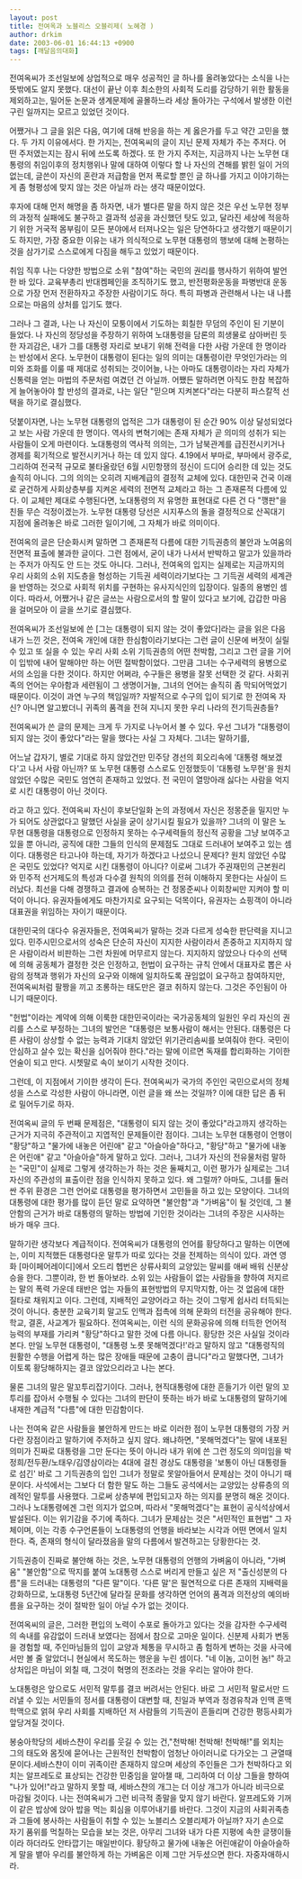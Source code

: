 ```yaml
---
layout: post
title: 전여옥과 노블리스 오블리제( 노혜경 )
author: drkim
date: 2003-06-01 16:44:13 +0900
tags: [깨달음의대화]
---
```

전여옥씨가 조선일보에 상업적으로 매우 성공적인 글 하나를 올려놓았다는 소식을 나는 뜻밖에도 알지 못했다. 대선이 끝난 이후 최소한의 사회적 도리를 감당하기 위한 활동을 제외하고는, 밀어둔 논문과 생계문제에 골몰하느라 세상 돌아가는 구석에서 발생한 이런 구린 일까지는 모르고 있었던 것이다.
  

  
어쨌거나 그 글을 읽은 다음, 여기에 대해 반응을 하는 게 옳은가를 두고 약간 고민을 했다. 두 가지 이유에서다. 한 가지는, 전여옥씨의 글이 지닌 문제 자체가 주는 주저다. 어떤 주저였는지는 잠시 뒤에 쓰도록 하겠다. 또 한 가지 주저는, 지금까지 나는 노무현 대통령의 취임이후의 정치행위나 말에 대하여 이렇다 할 나 자신의 견해를 밝힌 일이 거의 없는데, 글쓴이 자신의 혼란과 저급함을 먼저 폭로할 뿐인 글 하나를 가지고 이야기하는 게 좀 형평성에 맞지 않는 것은 아닐까 라는 생각 때문이었다.
  

  
후자에 대해 먼저 해명을 좀 하자면, 내가 별다른 말을 하지 않은 것은 우선 노무현 정부의 과정적 실패에도 불구하고 결과적 성공을 과신했던 탓도 있고, 달라진 세상에 적응하기 위한 거국적 몸부림이 모든 분야에서 터져나오는 일은 당연하다고 생각했기 때문이기도 하지만, 가장 중요한 이유는 내가 의식적으로 노무현 대통령의 행보에 대해 논평하는 것을 삼가기로 스스로에게 다짐을 해두고 있었기 때문이다.
  

  
취임 직후 나는 다양한 방법으로 소위 "참여"하는 국민의 권리를 행사하기 위하여 발언한 바 있다. 교육부총리 반대켐페인을 조직하기도 했고, 반전평화운동을 파병반대 운동으로 가장 먼저 전환하자고 주장한 사람이기도 하다. 특히 파병과 관련해서 나는 내 나름으로는 마음의 상처를 입기도 했다.
  

  
그러나 그 결과, 나는 나 자신이 모퉁이에서 기도하는 회칠한 무덤의 주인이 된 기분이 들었다. 나 자신의 정당성을 주장하기 위하여 노대통령을 담론의 희생물로 삼아버린 듯한 자괴감은, 내가 그를 대통령 자리로 보내기 위해 전력을 다한 사람 가운데 한 명이라는 반성에서 온다. 노무현이 대통령이 된다는 일의 의미는 대통령이란 무엇인가라는 의미와 조화를 이룰 때 제대로 성취되는 것이어늘, 나는 아마도 대통령이라는 자리 자체가 신통력을 얻는 마법의 주문처럼 여겼던 건 아닐까. 어쨌든 말하려면 아직도 한참 복잡하게 늘어놓아야 할 반성의 결과로, 나는 일단 "믿으며 지켜본다"라는 다분히 파스칼적 선택을 하기로 결심했다.
  

  
덧붙이자면, 나는 노무현 대통령의 업적은 그가 대통령이 된 순간 90% 이상 달성되었다고 보는 사람 가운데 한 명이다. 역사의 변혁기에는 존재 자체가 곧 의미의 성취가 되는 사람들이 오게 마련이다. 노대통령의 역사적 의의는, 그가 남북관계를 급진전시키거나 경제를 획기적으로 발전시키거나 하는 데 있지 않다. 4.19에서 부마로, 부마에서 광주로, 그리하여 전국적 규모로 불타올랐던 6월 시민항쟁의 정신이 드디어 승리한 데 있는 것도 솔직히 아니다. 그의 의의는 오히려 지배계급의 결정적 교체에 있다. 대한민국 건국 이래로 굳건하게 사회상층부를 지켜온 세력의 전면적 교체라고 하는 그 존재론적 다름에 있다. 이 교체만 제대로 수행된다면, 노대통령의 저 유명한 표현대로 다른 건 다 "깽판"을 친들 무슨 걱정이겠는가. 노무현 대통령 당선은 시지푸스의 돌을 결정적으로 산꼭대기 지점에 올려놓은 바로 그러한 일이기에, 그 자체가 바로 의미이다.
  

  
전여옥의 글은 단순화시켜 말하면 그 존재론적 다름에 대한 기득권층의 불안과 노여움의 전면적 표출에 불과한 글이다. 그런 점에서, 굳이 내가 나서서 반박하고 말고가 있을까라는 주저가 아직도 안 드는 것도 아니다. 그러나, 전여옥의 입지는 실제로는 지금까지의 우리 사회의 소위 지도층을 형성하는 기득권 세력이라기보다는 그 기득권 세력의 세계관을 반영하는 것으로 사회적 위치를 구현하는 유사지식인의 입장이다. 일종의 용병인 셈이다. 따라서, 어쨌거나 같은 글쓰는 사람으로서의 할 말이 있다고 보기에, 갑갑한 마음을 걸머모아 이 글을 쓰기로 결심했다.
  

  
전여옥씨가 조선일보에 쓴 [그는 대통령이 되지 않는 것이 좋았다]라는 글을 읽은 다음 내가 느낀 것은, 전여옥 개인에 대한 한심함이라기보다는 그런 글이 신문에 버젓이 실릴 수 있고 또 실을 수 있는 우리 사회 소위 기득권층의 어떤 천박함, 그리고 그런 글을 기어이 입밖에 내어 말해야만 하는 어떤 절박함이었다. 그만큼 그녀는 수구세력의 용병으로서의 소임을 다한 것이다. 하지만 어쩌랴, 수구들은 용병을 잘못 선택한 것 같다. 사회귀족의 언어는 우아함과 세련됨이 그 생명이거늘, 그녀의 언어는 솔직히 좀 막되어먹었기 때문이다. 이것이 과연 누구의 책임일까? 자발적으로 수구의 입이 되기로 한 전여옥 자신? 아니면 알고봤더니 귀족의 품격을 전혀 지니지 못한 우리 나라의 전기득권층들?
  

  
전여옥씨가 쓴 글의 문제는 크게 두 가지로 나누어서 볼 수 있다. 우선 그녀가 "대통령이 되지 않는 것이 좋았다"라는 말을 했다는 사실 그 자체다. 그녀는 말하기를,
  

  
어느날 갑자기, 별로 기대로 하지 않았건만 민주당 경선의 회오리속에 '대통령 해보겠다'고 나서 사람 아닌까? 또 노무현 대통령 스스로도 인정했듯이 '대통령 노무현'을 원치 않았던 수많은 국민도 엄연히 존재하고 있었다. 전 국민이 열망아래 싫다는 사람을 억지로 시킨 대통령이 아닌 것이다.
  

  
라고 하고 있다. 전여옥씨 자신이 후보단일화 논의 과정에서 자신은 정몽준을 밀지만 누가 되어도 상관없다고 말했던 사실을 굳이 상기시킬 필요가 있을까? 그녀의 이 말은 노무현 대통령을 대통령으로 인정하지 못하는 수구세력들의 정신적 공황을 그냥 보여주고 있을 뿐 아니라, 공직에 대한 그들의 인식의 문제점도 그대로 드러내어 보여주고 있는 셈이다. 대통령은 타고나야 하는데, 자기가 하겠다고 나섰으니 문제다? 원치 않았던 수많은 국민도 있었다? 억지로 시킨 대통령이 아니다? 이로써 그녀가 주권재민의 근본원리와 민주적 선거제도의 특성과 다수결 원칙의 의의를 전혀 이해하지 못한다는 사실이 드러났다. 최선을 다해 경쟁하고 결과에 승복하는 건 정몽준씨나 이회창씨만 지켜야 할 미덕이 아니다. 유권자들에게도 마찬가지로 요구되는 덕목이다, 유권자는 쇼핑객이 아니라 대표권을 위임하는 자이기 때문이다.
  

  
대한민국의 대다수 유권자들은, 전여옥씨가 말하는 것과 다르게 성숙한 판단력을 지니고 있다. 민주시민으로서의 성숙은 단순히 자신이 지지한 사람이라서 존중하고 지지하지 않은 사람이라서 비판하는 그런 차원에 머무르지 않는다. 지지하지 않았으나 다수의 선택에 의해 공동체가 결정한 것은 인정하고, 헌법이 요구하는 규칙 안에서 대표자로 뽑은 사람의 정책과 행위가 자신의 요구와 이해에 일치하도록 끊임없이 요구하고 참여하지만, 전여옥씨처럼 팔짱을 끼고 조롱하는 태도만은 결코 취하지 않는다. 그것은 주인됨이 아니기 때문이다.
  

  
"헌법"이라는 계약에 의해 이룩한 대한민국이라는 국가공동체의 일원인 우리 자신의 권리를 스스로 부정하는 그녀의 발언은 "대통령은 보통사람이 해서는 안된다. 대통령은 다른 사람이 상상할 수 없는 능력과 기대치 않았던 위기관리솜씨를 보여줘야 한다. 국민이 안심하고 살수 있는 확신을 심어줘야 한다."라는 말에 이르면 독재를 합리화하는 기이한 언술이 되고 만다. 시쳇말로 속이 보이기 시작한 것이다.
  

  
그런데, 이 지점에서 기이한 생각이 든다. 전여옥씨가 국가의 주인인 국민으로서의 정체성을 스스로 각성한 사람이 아니라면, 이런 글을 왜 쓰는 것일까? 이에 대한 답은 좀 뒤로 밀어두기로 하자.
  

  
전여옥씨 글의 두 번째 문제점은, "대통령이 되지 않는 것이 좋았다"라고까지 생각하는 근거가 지극히 주관적이고 지엽적인 문제들이란 점이다. 그녀는 노무현 대통령이 언행이 "황당"하고 "물가에 내놓은 어린애" 같고 "아슬아슬"하다고, "황당"하고 "물가에 내놓은 어린애" 같고 "아슬아슬"하게 말하고 있다. 그러나, 그녀가 자신의 전유물처럼 말하는 "국민"이 실제로 그렇게 생각하는가 하는 것은 둘째치고, 이런 평가가 실제로는 그녀 자신의 주관성의 표출이란 점을 인식하지 못하고 있다. 왜 그럴까? 아마도, 그녀를 둘러싼 주위 환경은 그런 언어로 대통령을 평가하면서 고민들을 하고 있는 모양이다. 그녀의 대통령에 대한 평가를 많이 듣던 말로 요약하면 "불안함"과 "가벼움"이 될 것인데, 그 불안함의 근거가 바로 대통령의 말하는 방법에 기인한 것이라는 그녀의 주장은 시사하는 바가 매우 크다.
  

  
말하기란 생각보다 계급적이다. 전여옥씨가 대통령의 언어를 황당하다고 말하는 이면에는, 이미 지적했든 대통령다운 말투가 따로 있다는 것을 전제하는 의식이 있다. 과연 영화 [마이페어레이디]에서 오드리 헵번은 상류사회의 교양있는 말씨를 애써 배워 신분상승을 한다. 그뿐이랴, 한 번 돌아보라. 소위 있는 사람들이 없는 사람들을 향하여 저지르는 말의 폭력 가운데 태반은 업는 자들의 표현방법의 무지막지함, 아는 것 없음에 대한 질타로 채워지고 이다. 그런데, 지배적인 교양어라고 하는 것이 그렇게 쉽사리 터득되는 것이 아니다. 충분한 교육기회 말고도 인맥과 접촉에 의해 문화의 터전을 공유해야 한다. 학교, 결혼, 사교계가 필요하다. 전여옥씨는, 이런 식의 문화공유에 의해 터득한 언어적 능력의 부재를 가리켜 "황당"하다고 말한 것에 다름 아니다. 황당한 것은 사실일 것이라 본다. 만일 노무현 대통령이, "대통령 노릇 못해먹겠다!'라고 말하지 않고 "대통령직의 원활한 수행을 어렵게 하는 많은 장애들 때문에 고충이 큽니다"라고 말했다면, 그녀가 이토록 황당해하지는 결코 않았으리라고 나는 본다.
  

  
물론 그녀의 말은 말꼬투리잡기이다. 그러나, 현직대통령에 대한 흔들기가 이런 말의 꼬투리를 잡아서 수행될 수 있다는 그녀의 판단이 뜻하는 바가 바로 노대통령의 말하기에 내재한 계급적 "다름"에 대한 민감함이다.
  

  
나는 전여옥 같은 사람들을 불안하게 만드는 바로 이러한 점이 노무현 대통령의 가장 커다란 장점이라고 말하기에 주저하고 싶지 않다. 왜냐하면, "못해먹겠다"는 말에 내포된 의미가 진짜로 대통령을 그만 둔다는 뜻이 아니라 내가 위에 쓴 그런 정도의 의미임을 박정희/전두환/노태우/김영삼이라는 4대에 걸친 경상도 대통령을 '보통이 아닌 대통령들로 섬긴' 바로 그 기득권층의 입인 그녀가 정말로 못알아들어서 문제삼는 것이 아니기 때문이다. 사석에서는 그보다 더 함한 말도 하는 그들도 공석에서는 교양있는 상류층의 의례적인 말투를 사용했다. 그로써 상층부에 편입되고자 하는 의지를 분명히 해온 것이다. 그러나 노대통령에겐 그런 의지가 없으며, 따라서 "못해먹겠다"는 표현이 공식석상에서 발설된다. 이는 위기감을 주기에 족하다. 그녀가 문제삼는 것은 "서민적인 표현법" 그 자체이며, 이는 각종 수구언론들이 노대통령의 언행을 바라보는 시각과 어떤 면에서 일치한다. 즉, 존재의 형식이 달라졌음을 말의 다름에서 발견하고는 당황한다는 것.
  

  
기득권층이 진짜로 불안해 하는 것은, 노무현 대통령의 언행의 가벼움이 아니라, "가벼움" "불안함"으로 딱지를 붙여 노대통령 스스로 버리게 만들고 싶은 저 "출신성분의 다름"을 드러내는 대통령의 "다른 말"이다. '다른 말'은 필연적으로 다른 존재의 지배력을 강화하므로, 노대통령 5년간에 달라질 문화를 생각하면 언어의 품격과 의전상의 예의바름을 요구하는 것이 절박한 일이 아닐 수가 없는 것이다.
  

  
전여옥씨의 글은, 그러한 편입의 노력이 수포로 돌아가고 있다는 것을 감자한 수구세력의 속내를 유감없이 드러내 보였다는 점에서 참으로 고마운 일이다. 신분제 사회가 변동을 경험할 때, 주인마님들의 입이 교양과 체통을 무시하고 좀 험하게 변하는 것을 사극에서만 볼 줄 알았더니 현실에서 목도하는 행운을 누린 셈이다. "네 이놈, 고이헌 놈!" 하고 상처입은 마님이 외칠 때, 그것이 혁명의 전조라는 것을 우리는 알아야 한다.
  

  
노대통령은 앞으로도 서민적 말투를 결코 버려서는 안된다. 바로 그 서민적 말로서만 드러낼 수 있는 서민들의 정서를 대통령이 대변할 때, 친일과 부역과 정경유착과 인맥 혼맥 학맥으로 얽혀 우리 사회를 지배하던 저 사람들의 기득권이 흔들리며 건강한 평등사회가 앞당겨질 것이다.
  

  
봉숭아학당의 세바스챤이 우리를 웃길 수 있는 건,"천박해! 천박해! 천박해!"를 외치는 그의 태도와 몸짓에 묻어나는 근원적인 천박함이 엄청난 아이러니로 다가오는 그 균열때문이다.세바스챤이 이미 귀족이란 존재하지 않으며 세상의 주인들은 그가 천박하다고 외치는 알프레도로 표상되는 건강한 민중임을 알아챌 때, 그리하여 더 이상 그들을 향하여 "나가 있어!"라고 말하지 못할 때, 세바스챤의 개그는 더 이상 개그가 아니라 비극으로 마감될 것이다. 나는 전여옥씨가 그런 비극적 종말을 맞지 않기 바란다. 알프레도와 기꺼이 같은 밥상에 앉아 밥을 먹는 회심을 이루어내기를 바란다. 그것이 지금의 사회귀족층과 그들에 봉사하는 사람들이 취할 수 있는 노블리스 오블리제가 아닐까? 자기 손으로 자기 품위를 먹칠하는 모습을 보는 것은, 아무리 그녀와 내가 다른 지평에 속한 글쟁이들이라 하더라도 안타깝기는 매일반이다. 황당하고 물가에 내놓은 어린애같이 아슬아슬하게 말을 뱉아 우리를 불안하게 하는 가벼움은 이제 그만 거두셨으면 한다. 자중자애하시라.